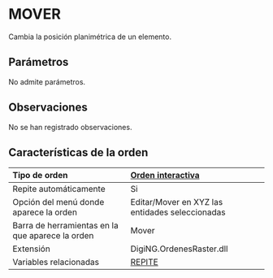 # MOVER

Cambia la posición planimétrica de un elemento.

## Parámetros

No admite parámetros.

## Observaciones

No se han registrado observaciones.

## Características de la orden

| Tipo de orden | [Orden interactiva](mover.md) |
| :--- | :--- |
| Repite automáticamente | Si |
| Opción del menú donde aparece la orden | Editar/Mover en XYZ las entidades seleccionadas |
| Barra de herramientas en la que aparece la orden | Mover |
| Extensión | DigiNG.OrdenesRaster.dll |
| Variables relacionadas | [REPITE](/digi3d-net/referencia/digi3d.net/ventana-de-dibujo/ordenes/m/REPITE.html) |

